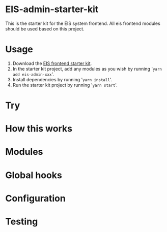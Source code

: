 # EIS-admin-starter-kit
This is the starter kit for the EIS system frontend. All eis frontend modules should be used based on this project.

# Usage
1. Download the [EIS frontend starter kit](https://www.npmjs.com/package/eis-admin-starter-kit).
2. In the starter kit project, add any modules as you wish by running '`yarn add eis-admin-xxx`'.
3. Install dependencies by running '`yarn install`'.
4. Run the starter kit project by running '`yarn start`'.

# Try
# How this works
# Modules
# Global hooks
# Configuration
# Testing